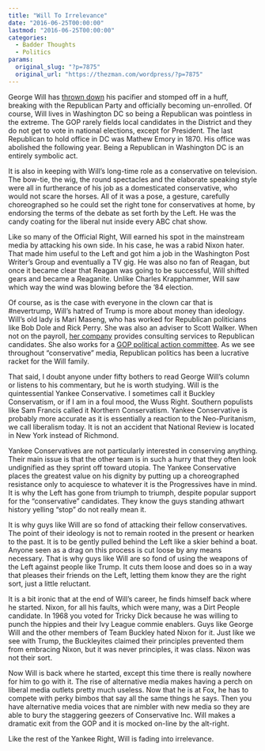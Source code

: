 ```yaml
---
title: "Will To Irrelevance"
date: "2016-06-25T00:00:00"
lastmod: "2016-06-25T00:00:00"
categories:
  - Badder Thoughts
  - Politics
params:
  original_slug: "?p=7875"
  original_url: "https://thezman.com/wordpress/?p=7875"
---
```


George Will has [thrown
down](http://hotair.com/archives/2016/06/25/george-will-exits-the-gop/)
his pacifier and stomped off in a huff, breaking with the Republican
Party and officially becoming un-enrolled. Of course, Will lives in
Washington DC so being a Republican was pointless in the extreme. The
GOP rarely fields local candidates in the District and they do not get
to vote in national elections, except for President. The last Republican
to hold office in DC was Mathew Emory in 1870. His office was abolished
the following year. Being a Republican in Washington DC is an entirely
symbolic act.

It is also in keeping with Will’s long-time role as a conservative on
television. The bow-tie, the wig, the round spectacles and the
elaborate speaking style were all in furtherance of his job as
a domesticated conservative, who would not scare the horses. All of it
was a pose, a gesture, carefully choreographed so he could set the right
tone for conservatives at home, by endorsing the terms of the debate as
set forth by the Left. He was the candy coating for the liberal nut
inside every ABC chat show.

Like so many of the Official Right, Will earned his spot in the
mainstream media by attacking his own side. In his case, he was a rabid
Nixon hater. That made him useful to the Left and got him a job in the
Washington Post Writer’s Group and eventually a TV gig. He was also no
fan of Reagan, but once it became clear that Reagan was going to be
successful, Will shifted gears and became a Reaganite. Unlike Charles
Krapphammer, Will saw which way the wind was blowing before the ’84
election.

Of course, as is the case with everyone in the clown car that is
\#nevertrump, Will’s hatred of Trump is more about money than ideology.
Will’s old lady is Mari Maseng, who has worked for Republican
politicians like Bob Dole and Rick Perry. She was also an adviser to
Scott Walker. When not on the payroll, [her
company](http://www.masengcommunications.com/) provides consulting
services to Republican candidates. She also works for a [GOP political
action committee](http://www.cftr.org/). As we see throughout
“conservative” media, Republican politics has been a lucrative racket
for the Will family.

That said, I doubt anyone under fifty bothers to read George Will’s
column or listens to his commentary, but he is worth studying. Will is
the quintessential Yankee Conservative. I sometimes call it Buckley
Conservatism, or if I am in a foul mood, the Wuss Right. Southern
populists like Sam Francis called it Northern Conservatism. Yankee
Conservative is probably more accurate as it is essentially a reaction
to the Neo-Puritanism, we call liberalism today. It is not an accident
that National Review is located in New York instead of Richmond.

Yankee Conservatives are not particularly interested in conserving
anything. Their main issue is that the other team is in such a hurry
that they often look undignified as they sprint off toward utopia. The
Yankee Conservative places the greatest value on his dignity by putting
up a choreographed resistance only to acquiesce to whatever it is the
Progressives have in mind. It is why the Left has gone from triumph to
triumph, despite popular support for the “conservative” candidates. They
know the guys standing athwart history yelling “stop” do not really mean
it.

It is why guys like Will are so fond of attacking their fellow
conservatives. The point of their ideology is not to remain rooted in
the present or hearken to the past. It is to be gently pulled behind the
Left like a skier behind a boat. Anyone seen as a drag on this process
is cut loose by any means necessary. That is why guys like Will are so
fond of using the weapons of the Left against people like Trump. It cuts
them loose and does so in a way that pleases their friends on the Left,
letting them know they are the right sort, just a little reluctant.

It is a bit ironic that at the end of Will’s career, he finds himself
back where he started. Nixon, for all his faults, which were many, was a
Dirt People candidate. In 1968 you voted for Tricky Dick because he was
willing to punch the hippies and their Ivy League commie enablers. Guys
like George Will and the other members of Team Buckley hated Nixon for
it. Just like we see with Trump, the Buckleyites claimed
their principles prevented them from embracing Nixon, but it was never
principles, it was class. Nixon was not their sort.

Now Will is back where he started, except this time there is really
nowhere for him to go with it. The rise of alternative media makes
having a perch on liberal media outlets pretty much useless. Now that he
is at Fox, he has to compete with perky bimbos that say all the same
things he says. Then you have alternative media voices that are nimbler
with new media so they are able to bury the staggering geezers of
Conservative Inc. Will makes a dramatic exit from the GOP and it is
mocked on-line by the alt-right.

Like the rest of the Yankee Right, Will is fading into irrelevance.
